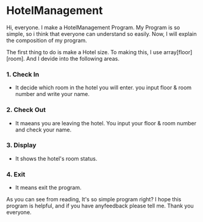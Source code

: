  HotelManagement
 ===============
 Hi, everyone. I make a HotelManagement Program. My Program is so simple, so i think that everyone can understand so easily. Now, I will explain the composition of my program.
 
 The first thing to do is make a Hotel size. To making this, I use array[floor][room].
 And I devide into the following areas.
 ### 1. Check In
  * It decide which room in the hotel you will enter. you input floor & room number and write your name. 
  
 ### 2. Check Out
  * It maeans you are leaving the hotel. You input your floor & room number and check your name.
 
 ### 3. Display
  * It shows the hotel's room status.
  
 ### 4. Exit
  * It means exit the program.
  
  As you can see from reading, It's so simple program right? I hope this program is helpful, and if you have anyfeedback please tell me.
  Thank you everyone.
